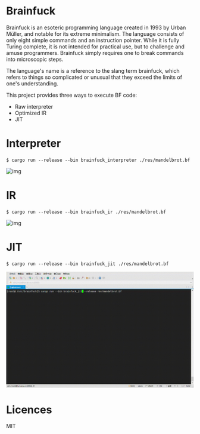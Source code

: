 # Brainfuck

Brainfuck is an esoteric programming language created in 1993 by Urban Müller, and notable for its extreme minimalism.
The language consists of only eight simple commands and an instruction pointer. While it is fully Turing complete, it is not intended for practical use, but to challenge and amuse programmers. Brainfuck simply requires one to break commands into microscopic steps.

The language's name is a reference to the slang term brainfuck, which refers to things so complicated or unusual that they exceed the limits of one's understanding.

This project provides three ways to execute BF code:

- Raw interpreter
- Optimized IR
- JIT

# Interpreter

```
$ cargo run --release --bin brainfuck_interpreter ./res/mandelbrot.bf
```

![img](/res/mandelbrot_interpreter.gif)

# IR

```
$ cargo run --release --bin brainfuck_ir ./res/mandelbrot.bf
```

![img](/res/mandelbrot_ir.gif)

# JIT

```
$ cargo run --release --bin brainfuck_jit ./res/mandelbrot.bf
```

![img](/res/mandelbrot_jit.gif)

# Licences

MIT
